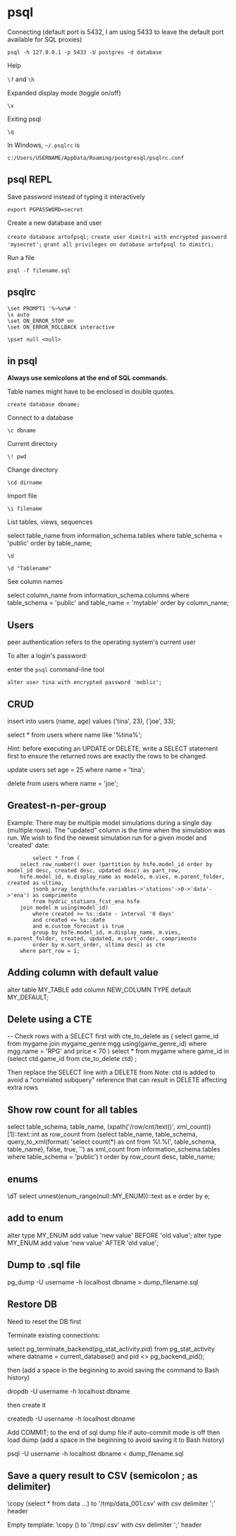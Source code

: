 # psql

Connecting (default port is 5432, I am using 5433 to leave the default port available for SQL proxies)

`psql -h 127.0.0.1 -p 5433 -U postgres -d database`

Help

`\?` and `\h`

Expanded display mode (toggle on/off)

`\x`

Exiting psql

`\q`

In Windows, `~/.psqlrc` is

`c:/Users/USERNAME/AppData/Roaming/postgresql/psqlrc.conf`


## psql REPL

Save password instead of typing it interactively

`export PGPASSWORD=secret`

Create a new database and user

`create database artofpsql;`
`create user dimitri with encrypted password 'mysecret';`
`grant all privileges on database artofpsql to dimitri;`

Run a file

`psql -f filename.sql`


## psqlrc

```
\set PROMPT1 '%~%x%# '
\x auto
\set ON_ERROR_STOP on
\set ON_ERROR_ROLLBACK interactive

\pset null <null>
```


## in psql

**Always use semicolons at the end of SQL commands.**

Table names might have to be enclosed in double quotes.

`create database dbname;`

Connect to a database

`\c dbname`

Current directory

`\! pwd`

Change directory

`\cd dirname`

Import file

`\i filename`

List tables, views, sequences

select table_name from information_schema.tables where table_schema = 'public' order by table_name;

`\d`

`\d "Tablename"`

See column names

select column_name from information_schema.columns
where table_schema = 'public'
and table_name = 'mytable'
order by column_name;


## Users

peer authentication refers to the operating system's current user

To alter a login's password:

enter the `psql` command-line tool

`alter user tina with encrypted password 'mobliz';`


## CRUD

insert into users (name, age) values
('tina', 23),
('joe', 33);

select * from users where name like '%tina%';

*Hint*: before executing an UPDATE or DELETE, write a SELECT statement first to ensure the returned rows are exactly the rows to be changed.

update users set age = 25 where name = 'tina';

delete from users where name = 'joe';


## Greatest-n-per-group

Example: There may be multiple model simulations during a single day (multiple rows). The "updated" column is the time when the simulation was run. We wish to find the newest simulation run for a given model and 'created' date:

            select * from (
	    select row_number() over (partition by hsfe.model_id order by model_id desc, created desc, updated desc) as part_row,
	    hsfe.model_id, m.display_name as modelo, m.vies, m.parent_folder, created as ultima,
            jsonb_array_length(hsfe.variables->'stations'->0->'data'->'ena') as comprimento
            from hydric_stations_fcst_ena hsfe
	    join model m using(model_id)
            where created >= %s::date - interval '8 days'
            and created <= %s::date
            and m.custom_forecast is true
            group by hsfe.model_id, m.display_name, m.vies, m.parent_folder, created, updated, m.sort_order, comprimento
            order by m.sort_order, ultima desc) as cte
	    where part_row = 1;

## Adding column with default value

alter table MY_TABLE add column NEW_COLUMN TYPE default MY_DEFAULT;


## Delete using a CTE

-- Check rows with a SELECT first
with cte_to_delete as (
  select game_id from mygame
  join mygame_genre mgg using(game_genre_id)
  where mgg.name = 'RPG'
  and price < 70
)
select * from mygame
where game_id in (select ctd.game_id from cte_to_delete ctd)
;

Then replace the SELECT line with a DELETE from
Note: ctd is added to avoid a "correlated subquery" reference that can result in DELETE affecting extra rows


## Show row count for all tables

select table_schema, table_name, (xpath('/row/cnt/text()', xml_count))[1]::text::int as row_count
from (select table_name, table_schema, query_to_xml(format(
  'select count(*) as cnt from %I.%I', table_schema, table_name), false, true, '') as xml_count
  from information_schema.tables
  where table_schema = 'public') t
order by row_count desc, table_name;


## enums

\dT
select unnest(enum_range(null::MY_ENUM))::text as e order by e;

## add to enum

alter type MY_ENUM add value 'new value' BEFORE 'old value';
alter type MY_ENUM add value 'new value' AFTER 'old value';


## Dump to .sql file

pg_dump -U username -h localhost dbname > dump_filename.sql

## Restore DB

Need to reset the DB first

Terminate existing connections:

select pg_terminate_backend(pg_stat_activity.pid) from pg_stat_activity
where datname = current_database() and pid <> pg_backend_pid();

then (add a space in the beginning to avoid saving the command to Bash history)

 dropdb -U username -h localhost dbname

then create it

createdb -U username -h localhost dbname

Add COMMIT; to the end of sql dump file if auto-commit mode is off
then load dump (add a space in the beginning to avoid saving it to Bash history)

 psql -U username -h localhost dbname < dump_filename.sql


## Save a query result to CSV (semicolon ; as delimiter)

\copy (select * from data ...) to '/tmp/data_001.csv' with csv delimiter ';' header

Empty template:
\copy () to '/tmp/.csv' with csv delimiter ';' header